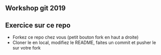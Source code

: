 ## Workshop git 2019


## Exercice sur ce repo

* Forkez ce repo chez vous (petit bouton fork en haut a droite)
* Cloner le en local, modifiez le README, faites un commit et pusher le sur votre fork

